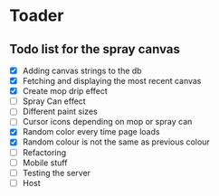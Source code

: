 
# Toader


## Todo list for the spray canvas
- [x] Adding canvas strings to the db
- [x] Fetching and displaying the most recent canvas
- [x] Create mop drip effect
- [ ] Spray Can effect
- [ ] Different paint sizes
- [ ] Cursor icons depending on mop or spray can
- [x] Random color every time page loads 
- [x] Random colour is not the same as previous colour
- [ ] Refactoring
- [ ] Mobile stuff
- [ ] Testing the server
- [ ] Host
